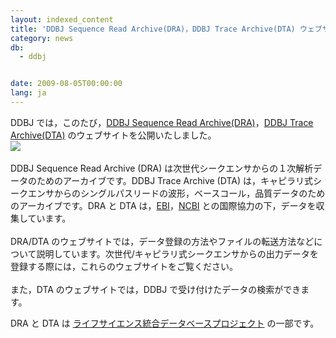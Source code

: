 ```yaml
---
layout: indexed_content
title: 'DDBJ Sequence Read Archive(DRA)，DDBJ Trace Archive(DTA) ウェブサイト開設　'
category: news
db:
  - ddbj


date: 2009-08-05T00:00:00
lang: ja
---
```


DDBJ では，このたび，<a href="/dra/index.html" target="new">DDBJ Sequence Read Archive(DRA)</a>，<a href="/dta/dta_index.html" target="new">DDBJ Trace Archive(DTA)</a> のウェブサイトを公開いたしました。<br><img src="{{ site.baseurl }}/assets/images/news/dra09083002.jpg"><br><br>DDBJ Sequence Read Archive (DRA) は次世代シークエンサからの１次解析データのためのアーカイブです。DDBJ Trace Archive (DTA) は，キャピラリ式シークエンサからのシングルパスリードの波形，ベースコール，品質データのためのアーカイブです。DRA と DTA は，<a href="http://www.ebi.ac.uk/" tarteg="new">EBI</a>，<a href="http://www.ncbi.nlm.nih.gov/" target="new">NCBI</a> との国際協力の下，データを収集しています。<br><br>DRA/DTA のウェブサイトでは，データ登録の方法やファイルの転送方法などについて説明しています。次世代/キャピラリ式シークエンサからの出力データを登録する際には，これらのウェブサイトをご覧ください。<br><br>また，DTA のウェブサイトでは，DDBJ で受け付けたデータの検索ができます。

<p>DRA と DTA は <a href="http://dbcls.rois.ac.jp/" target="new">ライフサイエンス統合データベースプロジェクト</a> の一部です。</p>
